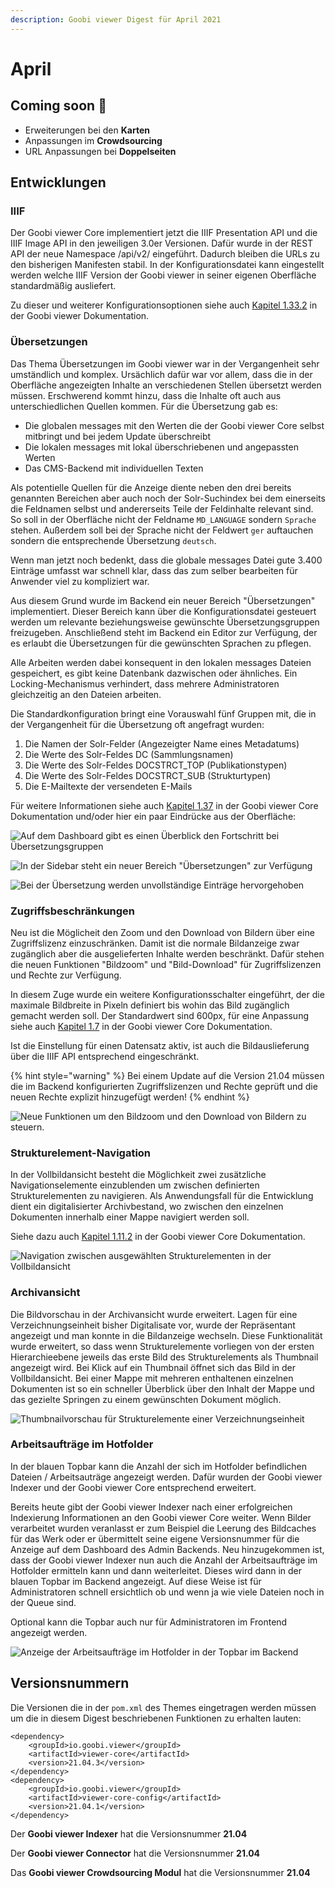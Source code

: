 ```yaml
---
description: Goobi viewer Digest für April 2021
---
```


# April

## Coming soon :rocket:

* Erweiterungen bei den **Karten**
* Anpassungen im **Crowdsourcing**
* URL Anpassungen bei **Doppelseiten**

## Entwicklungen

### IIIF

Der Goobi viewer Core implementiert jetzt die IIIF Presentation API und die IIIF Image API in den jeweiligen 3.0er Versionen. Dafür wurde in der REST API der neue Namespace /api/v2/ eingeführt. Dadurch bleiben die URLs zu den bisherigen Manifesten stabil. In der Konfigurationsdatei kann eingestellt werden welche IIIF Version der Goobi viewer in seiner eigenen Oberfläche standardmäßig ausliefert.

Zu dieser und weiterer Konfigurationsoptionen siehe auch [Kapitel 1.33.2](http://docs.goobi.io/goobi-viewer-de/conf/1/33/2) in der Goobi viewer Dokumentation.

### Übersetzungen

Das Thema Übersetzungen im Goobi viewer war in der Vergangenheit sehr umständlich und komplex. Ursächlich dafür war vor allem, dass die in der Oberfläche angezeigten Inhalte an verschiedenen Stellen übersetzt werden müssen. Erschwerend kommt hinzu, dass die Inhalte oft auch aus unterschiedlichen Quellen kommen. Für die Übersetzung gab es:

* Die globalen messages mit den Werten die der Goobi viewer Core selbst mitbringt und bei jedem Update überschreibt
* Die lokalen messages mit lokal überschriebenen und angepassten Werten
* Das CMS-Backend mit individuellen Texten

Als potentielle Quellen für die Anzeige diente neben den drei bereits genannten Bereichen aber auch noch der Solr-Suchindex bei dem einerseits die Feldnamen selbst und andererseits Teile der Feldinhalte relevant sind. So soll in der Oberfläche nicht der Feldname `MD_LANGUAGE` sondern `Sprache` stehen. Außerdem soll bei der Sprache nicht der Feldwert `ger` auftauchen sondern die entsprechende Übersetzung `deutsch`.

Wenn man jetzt noch bedenkt, dass die globale messages Datei gute 3.400 Einträge umfasst war schnell klar, dass das zum selber bearbeiten für Anwender viel zu kompliziert war.

Aus diesem Grund wurde im Backend ein neuer Bereich "Übersetzungen" implementiert. Dieser Bereich kann über die Konfigurationsdatei gesteuert werden um relevante beziehungsweise gewünschte Übersetzungsgruppen freizugeben. Anschließend steht im Backend ein Editor zur Verfügung, der es erlaubt die Übersetzungen für die gewünschten Sprachen zu pflegen.

Alle Arbeiten werden dabei konsequent in den lokalen messages Dateien gespeichert, es gibt keine Datenbank dazwischen oder ähnliches. Ein Locking-Mechanismus verhindert, dass mehrere Administratoren gleichzeitig an den Dateien arbeiten.

Die Standardkonfiguration bringt eine Vorauswahl fünf Gruppen mit, die in der Vergangenheit für die Übersetzung oft angefragt wurden:

1. Die Namen der Solr-Felder (Angezeigter Name eines Metadatums)&#x20;
2. Die Werte des Solr-Feldes DC (Sammlungsnamen)&#x20;
3. Die Werte des Solr-Feldes DOCSTRCT\_TOP (Publikationstypen)&#x20;
4. Die Werte des Solr-Feldes DOCSTRCT\_SUB (Strukturtypen)&#x20;
5. Die E-Mailtexte der versendeten E-Mails

Für weitere Informationen siehe auch [Kapitel 1.37](https://docs.goobi.io/goobi-viewer-de/conf/1/37) in der Goobi viewer Core Dokumentation und/oder hier ein paar Eindrücke aus der Oberfläche:

![Auf dem Dashboard gibt es einen  Überblick den Fortschritt bei Übersetzungsgruppen](../.gitbook/assets/21.04\_DE\_translations\_dashboard.png)

![In der Sidebar steht ein neuer Bereich "Übersetzungen" zur Verfügung](../.gitbook/assets/21.04\_DE\_translations\_overview.png)

![Bei der Übersetzung werden unvollständige Einträge hervorgehoben](../.gitbook/assets/21.04\_DE\_translations\_entry.png)

### Zugriffsbeschränkungen

Neu ist die Möglicheit den Zoom und den Download von Bildern über eine Zugriffslizenz einzuschränken. Damit ist die normale Bildanzeige zwar zugänglich aber die ausgelieferten Inhalte werden beschränkt. Dafür stehen die neuen Funktionen "Bildzoom" und "Bild-Download" für Zugriffslizenzen und Rechte zur Verfügung.

In diesem Zuge wurde ein weitere Konfigurationsschalter eingeführt, der die maximale Bildbreite in Pixeln definiert bis wohin das Bild zugänglich gemacht werden soll. Der Standardwert sind 600px, für eine Anpassung siehe auch [Kapitel 1.7](https://docs.goobi.io/goobi-viewer-de/conf/1/7) in der Goobi viewer Core Dokumentation.

Ist die Einstellung für einen Datensatz aktiv, ist auch die Bildauslieferung über die IIIF API entsprechend eingeschränkt.

{% hint style="warning" %}
Bei einem Update auf die Version 21.04 müssen die im Backend konfigurierten Zugriffslizenzen und Rechte geprüft und die neuen Rechte explizit hinzugefügt werden!
{% endhint %}

![Neue Funktionen um den Bildzoom und den Download von Bildern zu steuern.](../.gitbook/assets/21.04\_DE\_functions.png)

### Strukturelement-Navigation

In der Vollbildansicht besteht die Möglichkeit zwei zusätzliche Navigationselemente einzublenden um zwischen definierten Strukturelementen zu navigieren. Als Anwendungsfall für die Entwicklung dient ein digitalisierter Archivbestand, wo zwischen den einzelnen Dokumenten innerhalb einer Mappe navigiert werden soll.

Siehe dazu auch [Kapitel 1.11.2](https://docs.goobi.io/goobi-viewer-de/conf/1/11/2) in der Goobi viewer Core Dokumentation.

![Navigation zwischen ausgewählten Strukturelementen in der Vollbildansicht](../.gitbook/assets/21.04\_DE\_docstructnavigation.png)

### Archivansicht

Die Bildvorschau in der Archivansicht wurde erweitert. Lagen für eine Verzeichnungseinheit bisher Digitalisate vor, wurde der Repräsentant angezeigt und man konnte in die Bildanzeige wechseln. Diese Funktionalität wurde erweitert, so dass wenn Strukturelemente vorliegen von der ersten Hierarchieebene jeweils das erste Bild des Strukturelements als Thumbnail angezeigt wird. Bei Klick auf ein Thumbnail öffnet sich das Bild in der Vollbildansicht. Bei einer Mappe mit mehreren enthaltenen einzelnen Dokumenten ist so ein schneller Überblick über den Inhalt der Mappe und das gezielte Springen zu einem gewünschten Dokument möglich.

![Thumbnailvorschau für Strukturelemente einer Verzeichnungseinheit](../.gitbook/assets/21.04\_DE\_archivansicht\_thumbs.png)



### Arbeitsaufträge im Hotfolder

In der blauen Topbar kann die Anzahl der sich im Hotfolder befindlichen Dateien / Arbeitsauträge angezeigt werden. Dafür wurden der Goobi viewer Indexer und der Goobi viewer Core entsprechend erweitert.

Bereits heute gibt der Goobi viewer Indexer nach einer erfolgreichen Indexierung Informationen an den Goobi viewer Core weiter. Wenn Bilder verarbeitet wurden veranlasst er zum Beispiel die Leerung des Bildcaches für das Werk oder er übermittelt seine eigene Versionsnummer für die Anzeige auf dem Dashboard des Admin Backends. Neu hinzugekommen ist, dass der Goobi viewer Indexer nun auch die Anzahl der Arbeitsaufträge im Hotfolder ermitteln kann und dann weiterleitet. Dieses wird dann in der blauen Topbar im Backend angezeigt. Auf diese Weise ist für Administratoren schnell ersichtlich ob und wenn ja wie viele Dateien noch in der Queue sind.

Optional kann die Topbar auch nur für Administratoren im Frontend angezeigt werden.

![Anzeige der Arbeitsaufträge im Hotfolder in der Topbar im Backend](../.gitbook/assets/21.04\_DE\_files\_in\_hotfolder.png)

## Versionsnummern

Die Versionen die in der `pom.xml` des Themes eingetragen werden müssen um die in diesem Digest beschriebenen Funktionen zu erhalten lauten:

```markup
<dependency>
    <groupId>io.goobi.viewer</groupId>
    <artifactId>viewer-core</artifactId>
    <version>21.04.3</version>
</dependency>
<dependency>
    <groupId>io.goobi.viewer</groupId>
    <artifactId>viewer-core-config</artifactId>
    <version>21.04.1</version>
</dependency>
```

Der **Goobi viewer Indexer** hat die Versionsnummer **21.04**

Der **Goobi viewer Connector** hat die Versionsnummer **21.04**

Das **Goobi viewer Crowdsourcing Modul** hat die Versionsnummer **21.04**
